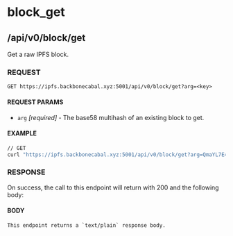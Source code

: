 # block_get

## /api/v0/block/get

Get a raw IPFS block.

### REQUEST

`GET https://ipfs.backbonecabal.xyz:5001/api/v0/block/get?arg=<key>`

#### REQUEST PARAMS
- `arg` _[required]_ - The base58 multihash of an existing block to get.

#### EXAMPLE
```bash
// GET
curl "https://ipfs.backbonecabal.xyz:5001/api/v0/block/get?arg=QmaYL7E4gDTPNfLxrCEEEcNJgcHBJ55NxxTnxpDKWqMtJ3"
```

### RESPONSE

On success, the call to this endpoint will return with 200 and the following body:

#### BODY
```
This endpoint returns a `text/plain` response body.
```